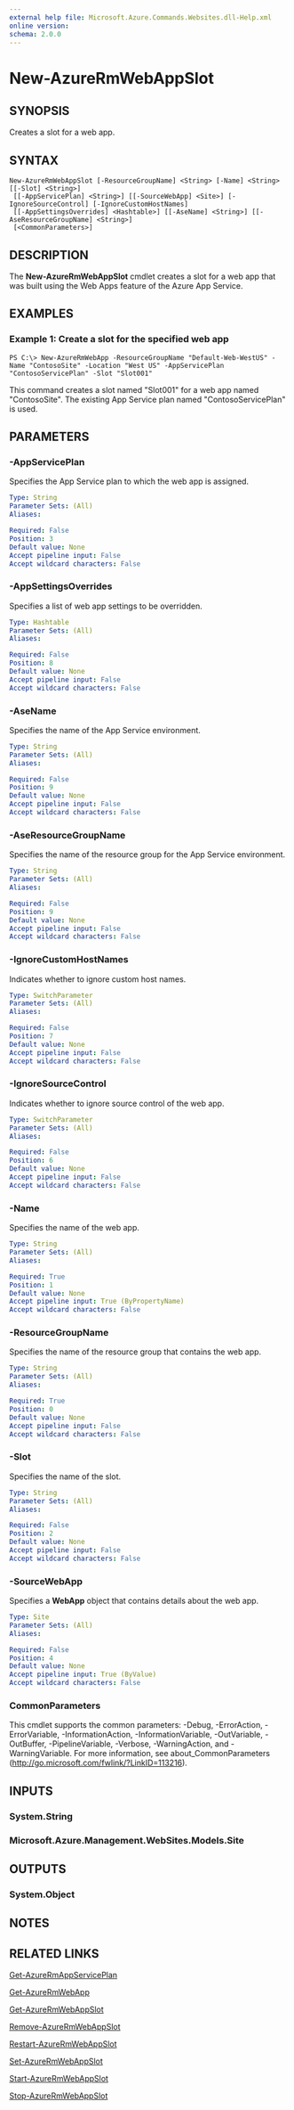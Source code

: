 ```yaml
---
external help file: Microsoft.Azure.Commands.Websites.dll-Help.xml
online version:
schema: 2.0.0
---
```


# New-AzureRmWebAppSlot

## SYNOPSIS
Creates a slot for a web app.

## SYNTAX

```
New-AzureRmWebAppSlot [-ResourceGroupName] <String> [-Name] <String> [[-Slot] <String>]
 [[-AppServicePlan] <String>] [[-SourceWebApp] <Site>] [-IgnoreSourceControl] [-IgnoreCustomHostNames]
 [[-AppSettingsOverrides] <Hashtable>] [[-AseName] <String>] [[-AseResourceGroupName] <String>]
 [<CommonParameters>]
```

## DESCRIPTION
The **New-AzureRmWebAppSlot** cmdlet creates a slot for a web app that was built using the Web Apps feature of the Azure App Service.

## EXAMPLES

### Example 1: Create a slot for the specified web app
```
PS C:\> New-AzureRmWebApp -ResourceGroupName "Default-Web-WestUS" -Name "ContosoSite" -Location "West US" -AppServicePlan "ContosoServicePlan" -Slot "Slot001"
```

This command creates a slot named "Slot001" for a web app named "ContosoSite". The existing App Service plan named "ContosoServicePlan" is used.

## PARAMETERS

### -AppServicePlan
Specifies the App Service plan to which the web app is assigned.

```yaml
Type: String
Parameter Sets: (All)
Aliases:

Required: False
Position: 3
Default value: None
Accept pipeline input: False
Accept wildcard characters: False
```

### -AppSettingsOverrides
Specifies a list of web app settings to be overridden.

```yaml
Type: Hashtable
Parameter Sets: (All)
Aliases:

Required: False
Position: 8
Default value: None
Accept pipeline input: False
Accept wildcard characters: False
```

### -AseName
Specifies the name of the App Service environment.

```yaml
Type: String
Parameter Sets: (All)
Aliases:

Required: False
Position: 9
Default value: None
Accept pipeline input: False
Accept wildcard characters: False
```

### -AseResourceGroupName
Specifies the name of the resource group for the App Service environment.

```yaml
Type: String
Parameter Sets: (All)
Aliases:

Required: False
Position: 9
Default value: None
Accept pipeline input: False
Accept wildcard characters: False
```

### -IgnoreCustomHostNames
Indicates whether to ignore custom host names.

```yaml
Type: SwitchParameter
Parameter Sets: (All)
Aliases:

Required: False
Position: 7
Default value: None
Accept pipeline input: False
Accept wildcard characters: False
```

### -IgnoreSourceControl
Indicates whether to ignore source control of the web app.

```yaml
Type: SwitchParameter
Parameter Sets: (All)
Aliases:

Required: False
Position: 6
Default value: None
Accept pipeline input: False
Accept wildcard characters: False
```

### -Name
Specifies the name of the web app.

```yaml
Type: String
Parameter Sets: (All)
Aliases:

Required: True
Position: 1
Default value: None
Accept pipeline input: True (ByPropertyName)
Accept wildcard characters: False
```

### -ResourceGroupName
Specifies the name of the resource group that contains the web app.

```yaml
Type: String
Parameter Sets: (All)
Aliases:

Required: True
Position: 0
Default value: None
Accept pipeline input: False
Accept wildcard characters: False
```

### -Slot
Specifies the name of the slot.

```yaml
Type: String
Parameter Sets: (All)
Aliases:

Required: False
Position: 2
Default value: None
Accept pipeline input: False
Accept wildcard characters: False
```

### -SourceWebApp
Specifies a **WebApp** object that contains details about the web app.

```yaml
Type: Site
Parameter Sets: (All)
Aliases:

Required: False
Position: 4
Default value: None
Accept pipeline input: True (ByValue)
Accept wildcard characters: False
```

### CommonParameters
This cmdlet supports the common parameters: -Debug, -ErrorAction, -ErrorVariable, -InformationAction, -InformationVariable, -OutVariable, -OutBuffer, -PipelineVariable, -Verbose, -WarningAction, and -WarningVariable. For more information, see about_CommonParameters (<http://go.microsoft.com/fwlink/?LinkID=113216>).

## INPUTS

### System.String
### Microsoft.Azure.Management.WebSites.Models.Site

## OUTPUTS

### System.Object

## NOTES

## RELATED LINKS

[Get-AzureRmAppServicePlan](./Get-AzureRmAppServicePlan.md)

[Get-AzureRmWebApp](./Get-AzureRmWebApp.md)

[Get-AzureRmWebAppSlot](./Get-AzureRmWebAppSlot.md)

[Remove-AzureRmWebAppSlot](./Remove-AzureRmWebAppSlot.md)

[Restart-AzureRmWebAppSlot](./Restart-AzureRmWebAppSlot.md)

[Set-AzureRmWebAppSlot](./Set-AzureRmWebAppSlot.md)

[Start-AzureRmWebAppSlot](./Start-AzureRmWebAppSlot.md)

[Stop-AzureRmWebAppSlot](./Stop-AzureRmWebAppSlot.md)
